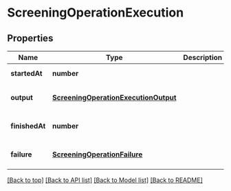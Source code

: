 # ScreeningOperationExecution

## Properties

|Name | Type | Description | Notes|
|------------ | ------------- | ------------- | -------------|
|**startedAt** | **number** |  | [default to undefined]|
|**output** | [**ScreeningOperationExecutionOutput**](ScreeningOperationExecutionOutput.md) |  | [optional] [default to undefined]|
|**finishedAt** | **number** |  | [optional] [default to undefined]|
|**failure** | [**ScreeningOperationFailure**](ScreeningOperationFailure.md) |  | [optional] [default to undefined]|




[[Back to top]](#) [[Back to API list]](../../README.md#documentation-for-api-endpoints) [[Back to Model list]](../../README.md#documentation-for-models) [[Back to README]](../../README.md)
